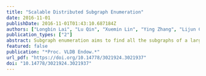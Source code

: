 ```yaml
---
title: "Scalable Distributed Subgraph Enumeration"
date: 2016-11-01
publishDate: 2016-11-01T01:43:10.687184Z
authors: ["Longbin Lai", "Lu Qin", "Xuemin Lin", "Ying Zhang", "Lijun Chang", "Shiyu Yang"]
publication_types: ["2"]
abstract: Subgraph enumeration aims to find all the subgraphs of a large data graph that are isomorphic to a given pattern graph. As the subgraph isomorphism operation is computationally intensive, researchers have recently focused on solving this problem in distributed environments, such as MapReduce and Pregel. Among them, the state-of-the-art algorithm, Twin TwigJoin, is proven to be instance optimal based on a left-deep join framework. However, it is still not scalable to large graphs because of the constraints in the left-deep join framework and that each decomposed component (join unit) must be a star. In this paper, we propose SEED - a scalable sub-graph enumeration approach in the distributed environment. Compared to Twin TwigJoin, SEED returns optimal solution in a generalized join framework without the constraints in Twin TwigJoin. We use both star and clique as the join units, and design an effective distributed graph storage mechanism to support such an extension. We develop a comprehensive cost model, that estimates the number of matches of any given pattern graph by considering power-law degree distribution in the data graph. We then generalize the left-deep join framework and develop a dynamic-programming algorithm to compute an optimal bushy join plan. We also consider overlaps among the join units. Finally, we propose clique compression to further improve the algorithm by reducing the number of the intermediate results. Extensive performance studies are conducted on several real graphs, one containing billions of edges. The results demonstrate that our algorithm outperforms all other state-of-the-art algorithms by more than one order of magnitude.
featured: false
publication: "*Proc. VLDB Endow.*"
url_pdf: "https://doi.org/10.14778/3021924.3021937"
doi: "10.14778/3021924.3021937"
---
```


